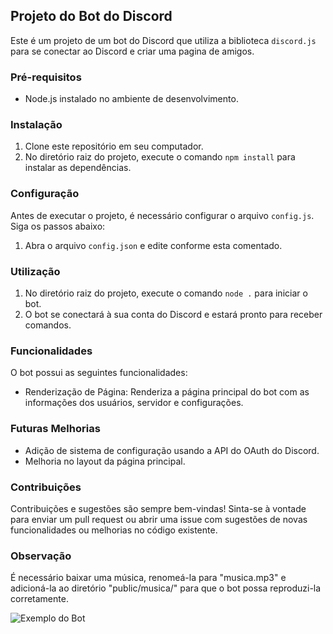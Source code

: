 ## Projeto do Bot do Discord

Este é um projeto de um bot do Discord que utiliza a biblioteca `discord.js` para se conectar ao Discord e criar uma pagina de amigos.

### Pré-requisitos

- Node.js instalado no ambiente de desenvolvimento.

### Instalação

1. Clone este repositório em seu computador.
2. No diretório raiz do projeto, execute o comando `npm install` para instalar as dependências.

### Configuração

Antes de executar o projeto, é necessário configurar o arquivo `config.js`. Siga os passos abaixo:

1. Abra o arquivo `config.json` e edite conforme esta comentado.

### Utilização

1. No diretório raiz do projeto, execute o comando `node .` para iniciar o bot.
2. O bot se conectará à sua conta do Discord e estará pronto para receber comandos.

### Funcionalidades

O bot possui as seguintes funcionalidades:

- Renderização de Página: Renderiza a página principal do bot com as informações dos usuários, servidor e configurações.

### Futuras Melhorias

- Adição de sistema de configuração usando a API do OAuth do Discord.
- Melhoria no layout da página principal.

### Contribuições

Contribuições e sugestões são sempre bem-vindas! Sinta-se à vontade para enviar um pull request ou abrir uma issue com sugestões de novas funcionalidades ou melhorias no código existente.

### Observação

É necessário baixar uma música, renomeá-la para "musica.mp3" e adicioná-la ao diretório "public/musica/" para que o bot possa reproduzi-la corretamente.

![Exemplo do Bot](https://i.imgur.com/HDY5fWX.png)
